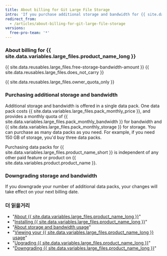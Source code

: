```yaml
---
title: About billing for Git Large File Storage
intro: 'If you purchase additional storage and bandwidth for {{ site.data.variables.large_files.product_name_long }}, your purchase shares your account''s existing billing date, payment method, and receipt.'
redirect_from:
  - /articles/about-billing-for-git-large-file-storage
versions:
  free-pro-team: '*'
---
```


### About billing for {{ site.data.variables.large_files.product_name_long }}

{{ site.data.reusables.large_files.free-storage-bandwidth-amount }} {{ site.data.reusables.large_files.does_not_carry }}

{{ site.data.reusables.large_files.owner_quota_only }}

### Purchasing additional storage and bandwidth

Additional storage and bandwidth is offered in a single data pack. One data pack costs {{ site.data.variables.large_files.pack_monthly_price }}, and provides a monthly quota of {{ site.data.variables.large_files.pack_monthly_bandwidth }} for bandwidth and {{ site.data.variables.large_files.pack_monthly_storage }} for storage. You can purchase as many data packs as you need. For example, if you need 150 GB of storage, you'd buy three data packs.

Purchasing data packs for {{ site.data.variables.large_files.product_name_short }} is independent of any other paid feature or product on {{ site.data.variables.product.product_name }}.

### Downgrading storage and bandwidth

If you downgrade your number of additional data packs, your changes will take effect on your next billing date.

### 더 읽을거리

- "[About {{ site.data.variables.large_files.product_name_long }}](/articles/about-git-large-file-storage)"
- "[Installing {{ site.data.variables.large_files.product_name_long }}](/articles/installing-git-large-file-storage)"
- "[About storage and bandwidth usage](/articles/about-storage-and-bandwidth-usage)"
- "[Viewing your {{ site.data.variables.large_files.product_name_long }} usage](/articles/viewing-your-git-large-file-storage-usage)"
- "[Upgrading {{ site.data.variables.large_files.product_name_long }}](/articles/upgrading-git-large-file-storage)"
- "[Downgrading {{ site.data.variables.large_files.product_name_long }}](/articles/downgrading-git-large-file-storage)"
